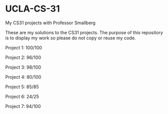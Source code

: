 # UCLA-CS-31
My CS31 projects with Professor Smallberg 

These are my solutions to the CS31 projects. The purpose of this repository is to display my work
so please do not copy or reuse my code.

Project 1: 100/100

Project 2: 96/100

Project 3: 98/100

Project 4: 80/100

Project 5: 85/85

Project 6: 24/25

Project 7: 94/100

